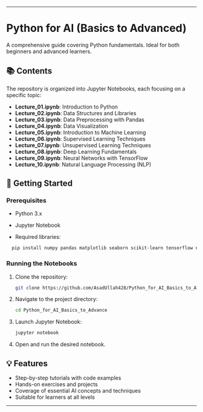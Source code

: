 
---

# Python for AI (Basics to Advanced)

A comprehensive guide covering Python fundamentals. Ideal for both beginners and advanced learners.

## 📚 Contents

The repository is organized into Jupyter Notebooks, each focusing on a specific topic:

* **Lecture\_01.ipynb**: Introduction to Python
* **Lecture\_02.ipynb**: Data Structures and Libraries
* **Lecture\_03.ipynb**: Data Preprocessing with Pandas
* **Lecture\_04.ipynb**: Data Visualization
* **Lecture\_05.ipynb**: Introduction to Machine Learning
* **Lecture\_06.ipynb**: Supervised Learning Techniques
* **Lecture\_07.ipynb**: Unsupervised Learning Techniques
* **Lecture\_08.ipynb**: Deep Learning Fundamentals
* **Lecture\_09.ipynb**: Neural Networks with TensorFlow
* **Lecture\_10.ipynb**: Natural Language Processing (NLP)

## 🚀 Getting Started

### Prerequisites

* Python 3.x

* Jupyter Notebook

* Required libraries:

```bash
  pip install numpy pandas matplotlib seaborn scikit-learn tensorflow nltk
```



### Running the Notebooks

1. Clone the repository:

   ```bash
   git clone https://github.com/AsadUllah428/Python_for_AI_Basics_to_Advance.git
   ```



2. Navigate to the project directory:

   ```bash
   cd Python_for_AI_Basics_to_Advance
   ```



3. Launch Jupyter Notebook:

   ```bash
   jupyter notebook
   ```



4. Open and run the desired notebook.

## 💡 Features

* Step-by-step tutorials with code examples
* Hands-on exercises and projects
* Coverage of essential AI concepts and techniques
* Suitable for learners at all levels

---
